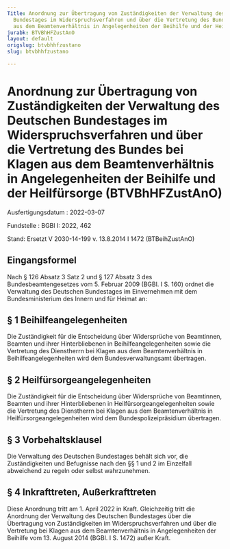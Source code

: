```yaml
---
Title: Anordnung zur Übertragung von Zuständigkeiten der Verwaltung des Deutschen
  Bundestages im Widerspruchsverfahren und über die Vertretung des Bundes bei Klagen
  aus dem Beamtenverhältnis in Angelegenheiten der Beihilfe und der Heilfürsorge
jurabk: BTVBhHFZustAnO
layout: default
origslug: btvbhhfzustano
slug: btvbhhfzustano

---
```


# Anordnung zur Übertragung von Zuständigkeiten der Verwaltung des Deutschen Bundestages im Widerspruchsverfahren und über die Vertretung des Bundes bei Klagen aus dem Beamtenverhältnis in Angelegenheiten der Beihilfe und der Heilfürsorge (BTVBhHFZustAnO)

Ausfertigungsdatum
:   2022-03-07

Fundstelle
:   BGBl I: 2022, 462

Stand: Ersetzt V 2030-14-199 v. 13.8.2014 I 1472 (BTBeihZustAnO)

## Eingangsformel

Nach § 126 Absatz 3 Satz 2 und § 127 Absatz 3 des
Bundesbeamtengesetzes vom 5. Februar 2009 (BGBl. I S. 160) ordnet die
Verwaltung des Deutschen Bundestages im Einvernehmen mit dem
Bundesministerium des Innern und für Heimat an:


## § 1 Beihilfeangelegenheiten

Die Zuständigkeit für die Entscheidung über Widersprüche von
Beamtinnen, Beamten und ihrer Hinterbliebenen in
Beihilfeangelegenheiten sowie die Vertretung des Dienstherrn bei
Klagen aus dem Beamtenverhältnis in Beihilfeangelegenheiten wird dem
Bundesverwaltungsamt übertragen.


## § 2 Heilfürsorgeangelegenheiten

Die Zuständigkeit für die Entscheidung über Widersprüche von
Beamtinnen, Beamten und ihrer Hinterbliebenen in
Heilfürsorgeangelegenheiten sowie die Vertretung des Dienstherrn bei
Klagen aus dem Beamtenverhältnis in Heilfürsorgeangelegenheiten wird
dem Bundespolizeipräsidium übertragen.


## § 3 Vorbehaltsklausel

Die Verwaltung des Deutschen Bundestages behält sich vor, die
Zuständigkeiten und Befugnisse nach den §§ 1 und 2 im Einzelfall
abweichend zu regeln oder selbst wahrzunehmen.


## § 4 Inkrafttreten, Außerkrafttreten

Diese Anordnung tritt am 1. April 2022 in Kraft. Gleichzeitig tritt
die Anordnung der Verwaltung des Deutschen Bundestages über die
Übertragung von Zuständigkeiten im Widerspruchsverfahren und über die
Vertretung bei Klagen aus dem Beamtenverhältnis in Angelegenheiten der
Beihilfe vom 13. August 2014 (BGBl. I S. 1472) außer Kraft.

